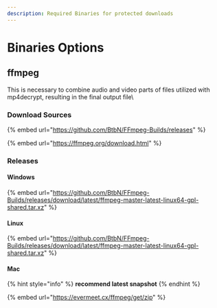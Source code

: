 ```yaml
---
description: Required Binaries for protected downloads
---
```


# Binaries Options

##

## ffmpeg

This is necessary to combine audio and video parts of files utilized with mp4decrypt, resulting in the final output file\


### Download Sources

{% embed url="https://github.com/BtbN/FFmpeg-Builds/releases" %}

{% embed url="https://ffmpeg.org/download.html" %}

### Releases

#### **Windows**

{% embed url="https://github.com/BtbN/FFmpeg-Builds/releases/download/latest/ffmpeg-master-latest-linux64-gpl-shared.tar.xz" %}

#### **Linux**

{% embed url="https://github.com/BtbN/FFmpeg-Builds/releases/download/latest/ffmpeg-master-latest-linux64-gpl-shared.tar.xz" %}

#### Mac

{% hint style="info" %}
**recommend latest snapshot**
{% endhint %}

{% embed url="https://evermeet.cx/ffmpeg/get/zip" %}

